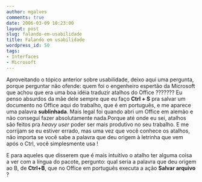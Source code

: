 ```yaml
---
author: mgalves
comments: true
date: 2006-03-09 10:23:00
layout: post
slug: falando-em-usabilidade
title: Falando em usabilidade
wordpress_id: 50
tags:
- Interfaces
- Microsoft
---
```


Aproveitando o tópico anterior sobre usabilidade, deixo aqui uma pergunta, porque perguntar não ofende: quem foi o engenheiro espertão da Microsoft que achou que era uma boa idéia traduzir atalhos do Office ??????? Eu penso absurdos da mãe dele sempre que eu faço **Ctrl + S** pra salvar um documento no Office aqui do trabalho, que é em português, e me aparece uma palavra **sublinhada**. Mais legal foi quando abri um Office em alemão e não consegui fazer absolutamente nada.Porque até onde eu sei, atalhos são feitos pra _heavy user_ poder ser mais produtivo no seu trabalho. E me corrijam se eu estiver errado, mas uma vez que você conhece os atalhos, não importa se você sabe a palavra que deu origem à letrinha que vem após o Ctrl, você simplesmente usa !

E para aqueles que disserem que é mais intuitivo o atalho ter alguma coisa a ver com a língua do pacote, pergunto: qual seria a palavra que deu origem ao B, de **Ctrl+B**, que no Office em português executa a ação **Salvar arquivo** ?
